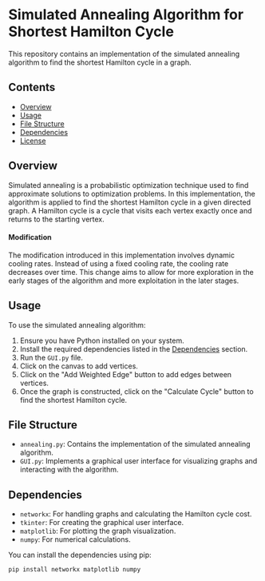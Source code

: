 # Simulated Annealing Algorithm for Shortest Hamilton Cycle

This repository contains an implementation of the simulated annealing algorithm to find the shortest Hamilton cycle in a graph.

## Contents

- [Overview](#overview)
- [Usage](#usage)
- [File Structure](#file-structure)
- [Dependencies](#dependencies)
- [License](#license)

## Overview

Simulated annealing is a probabilistic optimization technique used to find approximate solutions to optimization problems. In this implementation, the algorithm is applied to find the shortest Hamilton cycle in a given directed graph. A Hamilton cycle is a cycle that visits each vertex exactly once and returns to the starting vertex.

#### Modification

The modification introduced in this implementation involves dynamic cooling rates. Instead of using a fixed cooling rate, the cooling rate decreases over time. This change aims to allow for more exploration in the early stages of the algorithm and more exploitation in the later stages.


## Usage

To use the simulated annealing algorithm:

1. Ensure you have Python installed on your system.
2. Install the required dependencies listed in the [Dependencies](#dependencies) section.
3. Run the `GUI.py` file.
4. Click on the canvas to add vertices.
5. Click on the "Add Weighted Edge" button to add edges between vertices.
6. Once the graph is constructed, click on the "Calculate Cycle" button to find the shortest Hamilton cycle.

## File Structure

- `annealing.py`: Contains the implementation of the simulated annealing algorithm.
- `GUI.py`: Implements a graphical user interface for visualizing graphs and interacting with the algorithm.
  
## Dependencies

- `networkx`: For handling graphs and calculating the Hamilton cycle cost.
- `tkinter`: For creating the graphical user interface.
- `matplotlib`: For plotting the graph visualization.
- `numpy`: For numerical calculations.
  
You can install the dependencies using pip:

```bash
pip install networkx matplotlib numpy
```
